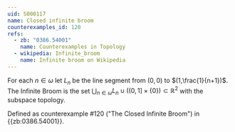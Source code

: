 ```yaml
---
uid: S000117
name: Closed infinite broom
counterexamples_id: 120
refs:
  - zb: "0386.54001"
    name: Counterexamples in Topology
  - wikipedia: Infinite_broom
    name: Infinite broom on Wikipedia
---
```

For each $n \in \omega$ let $L_n$ be the line segment from $(0,0)$ to $(1,\frac{1}{n+1})$. The Infinite Broom is the set $\bigcup_{n \in \omega} L_n \cup \big((0,1] \times \{0\}\big) \subset \mathbb{R}^2$ with the subspace topology.

Defined as counterexample #120 ("The Closed Infinite Broom")
in {{zb:0386.54001}}.
